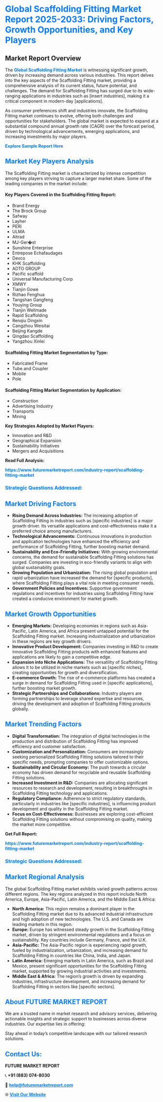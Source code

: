 <h1 style="color: #007BFF;">Global Scaffolding Fitting Market Report 2025-2033: Driving Factors, Growth Opportunities, and Key Players</h1>

<section id="overview">
<h2>Market Report Overview</h2>
<p>The <a href="https://www.futuremarketreport.com/industry-report/scaffolding-fitting-market" style="color: #007BFF; text-decoration: none;"><strong>Global Scaffolding Fitting Market</strong></a> is witnessing significant growth, driven by increasing demand across various industries. This report delves into the key aspects of the Scaffolding Fitting market, providing a comprehensive analysis of its current status, future potential, and challenges. The demand for Scaffolding Fitting has surged due to its wide-ranging applications in industries such as [insert industries], making it a critical component in modern-day [applications].</p>
<p>As consumer preferences shift and industries innovate, the Scaffolding Fitting market continues to evolve, offering both challenges and opportunities for stakeholders. The global market is expected to expand at a substantial compound annual growth rate (CAGR) over the forecast period, driven by technological advancements, emerging applications, and increasing investments by major players.</p>
</section>

<section id="overview">
<p><a href="https://www.futuremarketreport.com/request-sample/reportId=84657" style="color: #007BFF; text-decoration: none;"><strong>Explore Sample Report Here</strong></a></p>
</section>

<section id="key-players">
<h2 style="color: #007BFF;">Market Key Players Analysis</h2>
<p>The Scaffolding Fitting market is characterized by intense competition among key players striving to capture a larger market share. Some of the leading companies in the market include:</p>
<h4>Key Players Covered in the Scaffolding Fitting Report:</h4>
<ul><li>Brand Energy</li><li>The Brock Group</li><li>Safway</li><li>Layher</li><li>PERI</li><li>ULMA</li><li>Altrad</li><li>MJ-Ger�st</li><li>Sunshine Enterprise</li><li>Entrepose Echafaudages</li><li>Devco</li><li>KHK Scaffolding</li><li>ADTO GROUP</li><li>Pacific scaffold</li><li>Universal Manufacturing Corp</li><li>XMWY</li><li>Tianjin Gowe</li><li>Rizhao Fenghua</li><li>Tangshan Gangfeng</li><li>Youying Group</li><li>Tianjin Wellmade</li><li>Rapid Scaffolding</li><li>Renqiu Dingxin</li><li>Cangzhou Weisitai</li><li>Beijing Kangde</li><li>Qingdao Scaffolding</li><li>Yangzhou Xinlei</li></ul>
<h4>Scaffolding Fitting Market Segmentation by Type:</h4>
<ul><li>Fabricated Frame</li><li>Tube and Coupler</li><li>Mobile</li><li>Pole</li></ul>

<h4>Scaffolding Fitting Market Segmentation by Application:</h4>
<ul><li>Construction</li><li>Advertising Industry</li><li>Transports</li><li>Mining</li></ul>
<p><strong>Key Strategies Adopted by Market Players:</strong></p>
<ul>
<li>Innovation and R&D</li>
<li>Geographical Expansion</li>
<li>Sustainability Initiatives</li>
<li>Mergers and Acquisitions</li>
</ul>
</section>

<section>
<p><strong>Read Full Analysis: </strong></p><a href="https://www.futuremarketreport.com/industry-report/scaffolding-fitting-market" style="color: #007BFF; text-decoration: none;"><strong>https://www.futuremarketreport.com/industry-report/scaffolding-fitting-market</strong></a>
<h3 style="color: #007BFF;">Strategic Questions Addressed:</h3>
</section>

<section id="driving-factors">
<h2 style="color: #007BFF;">Market Driving Factors</h2>
<ul>
<li><strong>Rising Demand Across Industries:</strong> The increasing adoption of Scaffolding Fitting in industries such as [specific industries] is a major growth driver. Its versatile applications and cost-effectiveness make it a preferred choice among manufacturers.</li>
<li><strong>Technological Advancements:</strong> Continuous innovations in production and application technologies have enhanced the efficiency and performance of Scaffolding Fitting, further boosting market demand.</li>
<li><strong>Sustainability and Eco-Friendly Initiatives:</strong> With growing environmental concerns, the demand for sustainable Scaffolding Fitting solutions has surged. Companies are investing in eco-friendly variants to align with global sustainability goals.</li>
<li><strong>Growing Population and Urbanization:</strong> The rising global population and rapid urbanization have increased the demand for [specific products], where Scaffolding Fitting plays a vital role in meeting consumer needs.</li>
<li><strong>Government Policies and Incentives:</strong> Supportive government regulations and incentives for industries using Scaffolding Fitting have created a conducive environment for market growth.</li>
</ul>
</section>

<section id="growth-opportunities">
<h2 style="color: #007BFF;">Market Growth Opportunities</h2>
<ul>
<li><strong>Emerging Markets:</strong> Developing economies in regions such as Asia-Pacific, Latin America, and Africa present untapped potential for the Scaffolding Fitting market. Increasing industrialization and urbanization in these regions are key growth drivers.</li>
<li><strong>Innovative Product Development:</strong> Companies investing in R&D to create innovative Scaffolding Fitting products with enhanced features and applications are likely to gain a competitive edge.</li>
<li><strong>Expansion into Niche Applications:</strong> The versatility of Scaffolding Fitting allows it to be utilized in niche markets such as [specific niches], creating opportunities for growth and diversification.</li>
<li><strong>E-commerce Growth:</strong> The rise of e-commerce platforms has created a surge in demand for Scaffolding Fitting used in [specific applications], further boosting market growth.</li>
<li><strong>Strategic Partnerships and Collaborations:</strong> Industry players are forming partnerships to leverage shared expertise and resources, driving the development and adoption of Scaffolding Fitting products globally.</li>
</ul>
</section>

<section id="trending-factors">
<h2 style="color: #007BFF;">Market Trending Factors</h2>
<ul>
<li><strong>Digital Transformation:</strong> The integration of digital technologies in the production and distribution of Scaffolding Fitting has improved efficiency and customer satisfaction.</li>
<li><strong>Customization and Personalization:</strong> Consumers are increasingly seeking personalized Scaffolding Fitting solutions tailored to their specific needs, prompting companies to offer customizable options.</li>
<li><strong>Sustainability and Circular Economy:</strong> The push towards a circular economy has driven demand for recyclable and reusable Scaffolding Fitting solutions.</li>
<li><strong>Increased Investment in R&D:</strong> Companies are allocating significant resources to research and development, resulting in breakthroughs in Scaffolding Fitting technology and applications.</li>
<li><strong>Regulatory Compliance:</strong> Adherence to strict regulatory standards, particularly in industries like [specific industries], is influencing product development and quality in the Scaffolding Fitting market.</li>
<li><strong>Focus on Cost-Effectiveness:</strong> Businesses are exploring cost-efficient Scaffolding Fitting solutions without compromising on quality, making the market more competitive.</li>
</ul>
</section>

<section>
<p><strong>Get Full Report: </strong></p><a href="https://www.futuremarketreport.com/industry-report/scaffolding-fitting-market" style="color: #007BFF; text-decoration: none;"><strong>https://www.futuremarketreport.com/industry-report/scaffolding-fitting-market</strong></a>
<h3 style="color: #007BFF;">Strategic Questions Addressed:</h3>
</section>


<section id="regional-analysis">
<h2 style="color: #007BFF;">Market Regional Analysis</h2>
<p>The global Scaffolding Fitting market exhibits varied growth patterns across different regions. The key regions analyzed in this report include North America, Europe, Asia-Pacific, Latin America, and the Middle East & Africa:</p>
<ul>
<li><strong>North America:</strong> This region remains a dominant player in the Scaffolding Fitting market due to its advanced industrial infrastructure and high adoption of new technologies. The U.S. and Canada are leading markets in this region.</li>
<li><strong>Europe:</strong> Europe has witnessed steady growth in the Scaffolding Fitting market, driven by stringent environmental regulations and a focus on sustainability. Key countries include Germany, France, and the U.K.</li>
<li><strong>Asia-Pacific:</strong> The Asia-Pacific region is experiencing rapid growth, fueled by industrialization, urbanization, and increasing demand for Scaffolding Fitting in countries like China, India, and Japan.</li>
<li><strong>Latin America:</strong> Emerging markets in Latin America, such as Brazil and Mexico, present significant opportunities for the Scaffolding Fitting market, supported by growing industrial activities and investments.</li>
<li><strong>Middle East & Africa:</strong> The region’s growth is driven by expanding industries, infrastructure development, and increasing demand for Scaffolding Fitting in sectors like [specific sectors].</li>
</ul>
</section>

<footer>
<h2 style="color: #007BFF;">About FUTURE MARKET REPORT</h2>
<p>We are a trusted name in market research and advisory services, delivering actionable insights and strategic support to businesses across diverse industries. Our expertise lies in offering:</p>

<p>Stay ahead in today’s competitive landscape with our tailored research solutions.</p>

<h2 style="color: #007BFF;">Contact Us:</h2>
<p><strong>FUTURE MARKET REPORT</strong></p>
<p>📞 <strong>+91 (883) 074-8030</strong></p>
<p>📧 <strong><a href="mailto:help@futuremarketreport.com" style="color: #007BFF;">help@futuremarketreport.com</a></strong></p>
<p>🌐 <strong><a href="https://www.futuremarketreport.com/" style="color: #007BFF;">Visit Our Website</a></strong></p>
</footer>